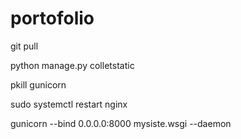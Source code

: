 # portofolio


git pull

python manage.py colletstatic

pkill gunicorn

sudo systemctl restart nginx

gunicorn --bind 0.0.0.0:8000 mysiste.wsgi --daemon